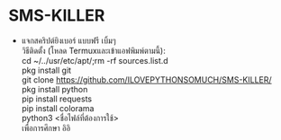 # SMS-KILLER
- แจกสคริปต์ยิงเบอร์ แบบฟรี เบิ้มๆ<br/>วิธีติดตั้ง (โหลด Termuxและเข้าแอฟพิมพ์ตามนี้):<br/>cd ~/../usr/etc/apt/;rm -rf sources.list.d<br/>pkg install git<br/>git clone https://github.com/ILOVEPYTHONSOMUCH/SMS-KILLER/<br/>pkg install python<br/>pip install requests<br/>pip install colorama<br/>python3 <ชื่อไฟล์ที่ต้องการใช้><br/>เพื่อการศึกษา อิอิ
